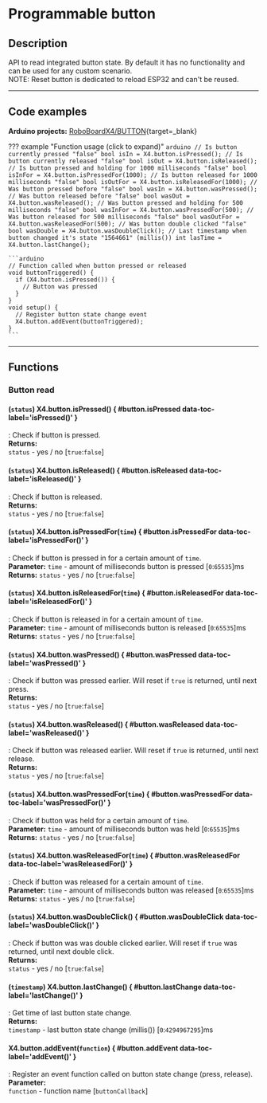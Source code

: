 # Programmable button

## Description

API to read integrated button state. By default it has no functionality and can be used for any custom scenario.  
NOTE: Reset button is dedicated to reload ESP32 and can't be reused.  

***

## Code examples

**Arduino projects:** [RoboBoardX4/BUTTON](https://github.com/totemmaker/TotemArduinoBoards/tree/master/libraries/TotemX4/examples/BUTTON){target=_blank}

??? example "Function usage (click to expand)"
    ```arduino
    // Is button currently pressed "false"
    bool isIn = X4.button.isPressed();
    // Is button currently released "false"
    bool isOut = X4.button.isReleased();
    // Is button pressed and holding for 1000 milliseconds "false"
    bool isInFor = X4.button.isPressedFor(1000);
    // Is button released for 1000 milliseconds "false"
    bool isOutFor = X4.button.isReleasedFor(1000);
    // Was button pressed before "false"
    bool wasIn = X4.button.wasPressed();
    // Was button released before "false"
    bool wasOut = X4.button.wasReleased();
    // Was button pressed and holding for 500 milliseconds "false"
    bool wasInFor = X4.button.wasPressedFor(500);
    // Was button released for 500 milliseconds "false"
    bool wasOutFor = X4.button.wasReleasedFor(500);
    // Was button double clicked "false"
    bool wasDouble = X4.button.wasDoubleClick();
    // Last timestamp when button changed it's state "1564661" (millis())
    int lasTime = X4.button.lastChange();
    ```

    ```arduino
    // Function called when button pressed or released
    void buttonTriggered() {
      if (X4.button.isPressed()) {
        // Button was pressed
      }
    }
    void setup() {
      // Register button state change event 
      X4.button.addEvent(buttonTriggered);
    }
    ```

***

## Functions

### Button read

#### (`status`) X4.button.isPressed() { #button.isPressed data-toc-label='isPressed()' }
: Check if button is pressed.  
**Returns:**  
`status` - yes / no [`true`:`false`]  

#### (`status`) X4.button.isReleased() { #button.isReleased data-toc-label='isReleased()' }
: Check if button is released.  
**Returns:**  
`status` - yes / no [`true`:`false`]  

#### (`status`) X4.button.isPressedFor(`time`) { #button.isPressedFor data-toc-label='isPressedFor()' }
: Check if button is pressed in for a certain amount of `time`.  
**Parameter:** `time` - amount of milliseconds button is pressed [`0`:`65535`]ms  
**Returns:** `status` - yes / no [`true`:`false`]  

#### (`status`) X4.button.isReleasedFor(`time`) { #button.isReleasedFor data-toc-label='isReleasedFor()' }
: Check if button is released in for a certain amount of `time`.  
**Parameter:** `time` - amount of milliseconds button is released [`0`:`65535`]ms  
**Returns:** `status` - yes / no [`true`:`false`]  

#### (`status`) X4.button.wasPressed() { #button.wasPressed data-toc-label='wasPressed()' }
: Check if button was pressed earlier. Will reset if `true` is returned, until next press.  
**Returns:**  
`status` - yes / no [`true`:`false`]  

#### (`status`) X4.button.wasReleased() { #button.wasReleased data-toc-label='wasReleased()' }
: Check if button was released earlier. Will reset if `true` is returned, until next release.  
**Returns:**  
`status` - yes / no [`true`:`false`]  

#### (`status`) X4.button.wasPressedFor(`time`) { #button.wasPressedFor data-toc-label='wasPressedFor()' }
: Check if button was held for a certain amount of `time`.  
**Parameter:** `time` - amount of milliseconds button was held [`0`:`65535`]ms  
**Returns:** `status` - yes / no [`true`:`false`]  

#### (`status`) X4.button.wasReleasedFor(`time`) { #button.wasReleasedFor data-toc-label='wasReleasedFor()' }
: Check if button was released for a certain amount of `time`.  
**Parameter:** `time` - amount of milliseconds button was released [`0`:`65535`]ms  
**Returns:** `status` - yes / no [`true`:`false`]  

#### (`status`) X4.button.wasDoubleClick() { #button.wasDoubleClick data-toc-label='wasDoubleClick()' }
: Check if button was was double clicked earlier. Will reset if `true` was returned, until next double click.  
**Returns:**  
`status` - yes / no [`true`:`false`]  

#### (`timestamp`) X4.button.lastChange() { #button.lastChange data-toc-label='lastChange()' }
: Get time of last button state change.  
**Returns:**  
`timestamp` - last button state change (millis()) [`0`:`4294967295`]ms  

#### X4.button.addEvent(`function`) { #button.addEvent data-toc-label='addEvent()' }
: Register an event function called on button state change (press, release).  
**Parameter:**  
`function` - function name [`buttonCallback`]  

